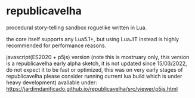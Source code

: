 # republicavelha

procedural story-telling sandbox roguelike written in Lua.

the core itself supports any Lua5.1+, but using LuaJIT instead is highly recommended for performance reasons.

javascript(ES2020 + p5js) version (note this is mostruary only, this version is a republicavelha early alpha sketch, it is not updated since 15/03/2022, do not expect it to be fast or optimized, this was on very early stages of republicavelha please consider running current lua build which is under heavy development) avaliable under:
https://jardimdanificado.github.io/republicavelha/src/viewer/p5js.html
